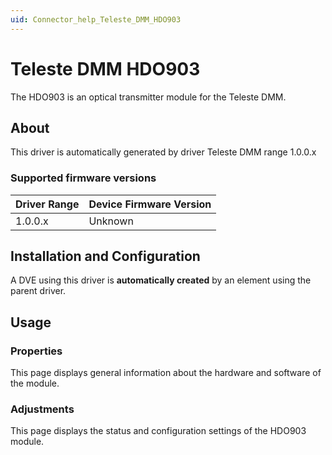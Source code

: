 ```yaml
---
uid: Connector_help_Teleste_DMM_HDO903
---
```


# Teleste DMM HDO903

The HDO903 is an optical transmitter module for the Teleste DMM.

## About

This driver is automatically generated by driver Teleste DMM range 1.0.0.x

### Supported firmware versions

| **Driver Range** | **Device Firmware Version** |
|------------------|-----------------------------|
| 1.0.0.x          | Unknown                     |

## Installation and Configuration

A DVE using this driver is **automatically created** by an element using the parent driver.

## Usage

### Properties

This page displays general information about the hardware and software of the module.

### Adjustments

This page displays the status and configuration settings of the HDO903 module.
